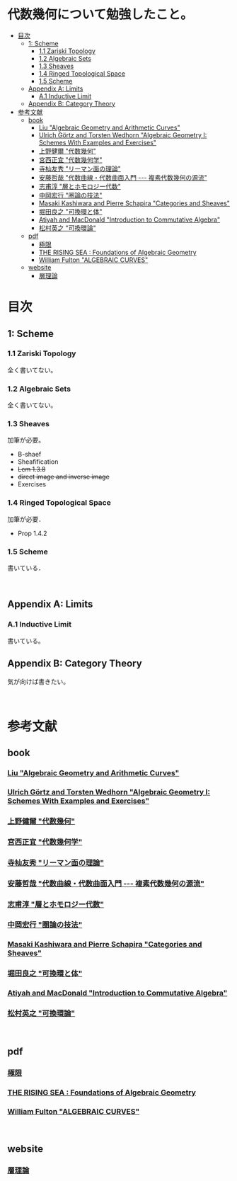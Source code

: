 # 代数幾何について勉強したこと。<!-- omit in toc -->

- [目次](#目次)
  - [1: Scheme](#1-scheme)
    - [1.1 Zariski Topology](#11-zariski-topology)
    - [1.2 Algebraic Sets](#12-algebraic-sets)
    - [1.3 Sheaves](#13-sheaves)
    - [1.4 Ringed Topological Space](#14-ringed-topological-space)
    - [1.5 Scheme](#15-scheme)
  - [Appendix A: Limits](#appendix-a-limits)
    - [A.1 Inductive Limit](#a1-inductive-limit)
  - [Appendix B: Category Theory](#appendix-b-category-theory)
- [参考文献](#参考文献)
  - [book](#book)
    - [Liu "Algebraic Geometry and Arithmetic Curves"](#liu-algebraic-geometry-and-arithmetic-curves)
    - [Ulrich Görtz and Torsten Wedhorn "Algebraic Geometry I: Schemes With Examples and Exercises"](#ulrich-görtz-and-torsten-wedhorn-algebraic-geometry-i-schemes-with-examples-and-exercises)
    - [上野健爾 "代数幾何"](#上野健爾-代数幾何)
    - [宮西正宜 "代数幾何学"](#宮西正宜-代数幾何学)
    - [寺杣友秀 "リーマン面の理論"](#寺杣友秀-リーマン面の理論)
    - [安藤哲哉 "代数曲線・代数曲面入門 --- 複素代数幾何の源流"](#安藤哲哉-代数曲線代数曲面入門-----複素代数幾何の源流)
    - [志甫淳 "層とホモロジー代数"](#志甫淳-層とホモロジー代数)
    - [中岡宏行 "圏論の技法"](#中岡宏行-圏論の技法)
    - [Masaki Kashiwara and Pierre Schapira "Categories and Sheaves"](#masaki-kashiwara-and-pierre-schapira-categories-and-sheaves)
    - [堀田良之 "可換環と体"](#堀田良之-可換環と体)
    - [Atiyah and MacDonald "Introduction to Commutative Algebra"](#atiyah-and-macdonald-introduction-to-commutative-algebra)
    - [松村英之 "可換環論"](#松村英之-可換環論)
  - [pdf](#pdf)
    - [極限](#極限)
    - [THE RISING SEA : Foundations of Algebraic Geometry](#the-rising-sea--foundations-of-algebraic-geometry)
    - [William Fulton "ALGEBRAIC CURVES"](#william-fulton-algebraic-curves)
  - [website](#website)
    - [層理論](#層理論)


# 目次

## 1: Scheme

### 1.1 Zariski Topology
全く書いてない。

### 1.2 Algebraic Sets
全く書いてない。

### 1.3 Sheaves
加筆が必要。<br>
- B-shaef
- Sheafification
- ~~Lem 1.3.8~~
- ~~direct image and inverse image~~
- Exercises

### 1.4 Ringed Topological Space
加筆が必要．<br>
- Prop 1.4.2

### 1.5 Scheme
書いている．

<br>


## Appendix A: Limits

### A.1 Inductive Limit
書いている。

## Appendix B: Category Theory
気が向けば書きたい。

<br>

# 参考文献

## book

### [Liu "Algebraic Geometry and Arithmetic Curves"](https://www.math.u-bordeaux.fr/~qliu/Book/index.html)

### [Ulrich Görtz and Torsten Wedhorn "Algebraic Geometry I: Schemes With Examples and Exercises"](https://link.springer.com/book/10.1007/978-3-658-30733-2)

### [上野健爾 "代数幾何"](https://www.iwanami.co.jp/book/b265778.html)

### [宮西正宜 "代数幾何学"](https://www.shokabo.co.jp/mybooks/ISBN978-4-7853-1312-8.htm)

<!-- 

### [川又雄二郎 "代数多様体論"](https://www.kyoritsu-pub.co.jp/book/b10011756.html)

### [David Mumford "Abelian Varieties"](https://bookstore.ams.org/tifr-13)

### [David Mumford "Algebraic Geometry I: Complex Projective Varieties"](https://www.amazon.co.jp/dp/3540586571/)

### [Phillip Griffiths and Joseph Harris "Principles of Algebraic Geometry"](https://onlinelibrary.wiley.com/doi/book/10.1002/9781118032527)

-->

### [寺杣友秀 "リーマン面の理論"](https://www.morikita.co.jp/books/mid/007831)

### [安藤哲哉 "代数曲線・代数曲面入門 --- 複素代数幾何の源流"](https://www.sugakushobo.co.jp/book-3107.html)

### [志甫淳 "層とホモロジー代数"](https://www.kyoritsu-pub.co.jp/book/b10003680.html)

### [中岡宏行 "圏論の技法"](https://www.nippyo.co.jp/shop/book/7004.html)

### [Masaki Kashiwara and Pierre Schapira "Categories and Sheaves"](https://link.springer.com/book/10.1007/3-540-27950-4)

### [堀田良之 "可換環と体"](https://www.iwanami.co.jp/book/b265760.html)

### [Atiyah and MacDonald "Introduction to Commutative Algebra"](https://www.amazon.co.jp/dp/0201407515)

### [松村英之 "可換環論"](https://www.kyoritsu-pub.co.jp/book/b10010967.html)

<!--

### [Loring W. Tu "An Introduction to Manifolds"](https://link.springer.com/book/10.1007/978-1-4419-7400-6)
(PDFがある)

### [Lee "Introduction to Smooth Manifolds"](https://link.springer.com/book/10.1007/978-1-4419-9982-5)
(PDFがある)

-->

<br>

## pdf

### [極限](https://www.math.s.chiba-u.ac.jp/~matsu/math/limit.pdf)

### [THE RISING SEA : Foundations of Algebraic Geometry](https://math.stanford.edu/~vakil/216blog/FOAGnov1817public.pdf)

### [William Fulton "ALGEBRAIC CURVES"](https://dept.math.lsa.umich.edu/~wfulton/CurveBook.pdf)

<br>

## website

### [層理論](https://mathlog.info/articles/1422)




